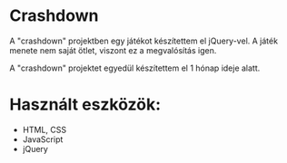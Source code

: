 # Crashdown

A "crashdown" projektben egy játékot készítettem el jQuery-vel. A játék menete nem saját ötlet, viszont ez a megvalósítás igen.

A "crashdown" projektet egyedül készítettem el 1 hónap ideje alatt.

# Használt eszközök:
- HTML, CSS
- JavaScript
- jQuery
